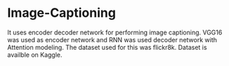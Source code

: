 # Image-Captioning
It uses encoder decoder network for performing image captioning. VGG16 was used as encoder network and RNN was used decoder network with Attention modeling. The dataset used for this was flickr8k. Dataset is availble on Kaggle.

